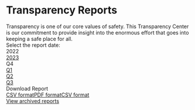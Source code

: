<div class="w-layout-grid grid-branding new">
    <div id="w-node-e3246c00-6cef-7ff7-987c-bc455633a33a-adadd887" class="transparenty-content">
        <h1 class="new-h1 font-white safety grey-font">Transparency Reports</h1>
        <div class="p-400-16-white grey-f6">Transparency is one of our core values of safety. This Transparency Center is our commitment to provide insight into the enormous effort that goes into keeping a safe place for all.</div>
        <div class="paddong-16px"></div>
        <div class="p-400-16-white grey-f7 text-bolt">Select the report date:</div>
        <div class="padding-24px"></div>
        <div class="dropdown_wrapper">
            <div data-hover="false" data-delay="0" class="dropdown_years w-dropdown">
                <div class="dropdown-transparency w-dropdown-toggle">
                    <div>2022</div><img src="https://assets-global.website-files.com/6257adef93867e50d84d30e2/646735865f11dd15cd77dfba_Icon%20-%20Down.svg" loading="lazy" alt="" class="icon-dropdown-s">
                </div>
                <nav class="dropdown_list w-dropdown-list">
                    <div class="dropdown_list-wr">
                        <div class="w-dyn-list">
                            <div role="list" class="w-dyn-items">
                                <div role="listitem" class="w-dyn-item"><a href="/safety-transparency-reports/2023-q1" class="dropdown_link w-dropdown-link">2023</a></div>
                            </div>
                        </div>
                    </div>
                </nav>
            </div>
            <div data-hover="false" data-delay="0" class="dropdown_quarter w-dropdown">
                <div class="dropdown-transparency w-dropdown-toggle">
                    <div>Q4</div><img src="https://assets-global.website-files.com/6257adef93867e50d84d30e2/646735865f11dd15cd77dfba_Icon%20-%20Down.svg" loading="lazy" alt="" class="icon-dropdown-s">
                </div>
                <nav class="dropdown_list w-dropdown-list">
                    <div class="dropdown_list-wr">
                        <div class="w-dyn-list">
                            <div role="list" class="w-dyn-items">
                                <div role="listitem" class="w-dyn-item"><a href="/safety-transparency-reports/2022-q1" class="dropdown_link w-dropdown-link">Q1</a></div>
                                <div role="listitem" class="w-dyn-item"><a href="/safety-transparency-reports/2022-q2" class="dropdown_link w-dropdown-link">Q2</a></div>
                                <div role="listitem" class="w-dyn-item"><a href="/safety-transparency-reports/2022-q3" class="dropdown_link w-dropdown-link">Q3</a></div>
                            </div>
                        </div>
                    </div>
                </nav>
            </div>
            <div data-hover="false" data-delay="0" class="dropdown_download w-dropdown">
                <div class="dropdown-transparency download w-dropdown-toggle">
                    <div>Download Report</div><img src="https://assets-global.website-files.com/6257adef93867e50d84d30e2/63092c47b497c57545695569_Icon%20-%20Down.svg" loading="lazy" alt="" class="icon-dropdown-s">
                </div>
                <nav class="dropdown_list w-dropdown-list">
                    <div class="dropdown_list-black"><a href="https://assets-global.website-files.com/625fe439fb70a9d901e138ab/649e9479864503a6354dedd7_Q4%2022%20%7C%20DISCORD%20TRANSPARENCY%20REPORT_%20OCTOBER%20-%20DECEMBER%202022%20-%20Data.csv" class="dropdown_link-bl hidden w-button">CSV format</a><a href="https://assets-global.website-files.com/625fe439fb70a9d901e138ab/64a5ccdbdc6455f8cb71df90_Q4%2022%20%7C%20DISCORD%20TRANSPARENCY%20REPORT_%20OCTOBER%20-%20DECEMBER%202022.pdf" target="_blank" class="dropdown_link-bl">PDF format</a><a href="https://assets-global.website-files.com/625fe439fb70a9d901e138ab/649e9479864503a6354dedd7_Q4%2022%20%7C%20DISCORD%20TRANSPARENCY%20REPORT_%20OCTOBER%20-%20DECEMBER%202022%20-%20Data.csv" target="_blank" class="dropdown_link-bl">CSV format</a></div>
                </nav>
            </div>
        </div>
    </div>
    <div id="w-node-df543255-4e18-710e-4490-4a65bbfd3195-adadd887" class="safety-block-button"><a id="w-node-e130421b-60a9-100e-8bf1-f8f9ea9683b6-adadd887" href="https://discord.com/tags/transparency-reports" class="new-dark-button so-large w-inline-block">
            <div class="button-text-big">View archived reports</div>
        </a></div>
</div>